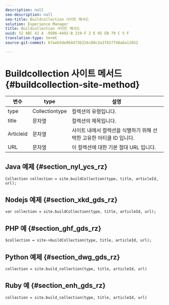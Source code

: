 ```yaml
---
description: null
seo-description: null
seo-title: Buildcollection 사이트 메서드
solution: Experience Manager
title: Buildcollection 사이트 메서드
uuid: 52 ABC 42 A -9506-4492-B 219-F 2 E 05 EB 79 C 5 F
translation-type: tm+mt
source-git-commit: 67aeb3de964473b326c88c3a3f81ff48a6a12652

---
```



# Buildcollection 사이트 메서드{#buildcollection-site-method}

| 변수 | type | 설명 |
|--- |--- |--- |
| type | Collectiontype | 컬렉션의 유형입니다. |
| title | 문자열 | 컬렉션의 제목입니다. |
| Articleid | 문자열 | 사이트 내에서 컬렉션을 식별하기 위해 선택한 고유한 아티클 ID 입니다. |
| URL | 문자열 | 이 컬렉션에 대한 기본 절대 URL 입니다. |

## Java 예제 {#section_nyl_ycs_rz}

```
Collection collection = site.buildCollection(type, title, articleId, url); 
```

## Nodejs 예제 {#section_xkd_gds_rz}

```
var collection = site.buildCollection(type, title, articleId, url); 
```

## PHP 예 {#section_ghf_gds_rz}

```
$collection = site->buildCollection(type, title, articleId, url); 
```

## Python 예제 {#section_dwg_gds_rz}

```
collection = site.build_collection(type, title, articleId, url) 
```

## Ruby 예 {#section_enh_gds_rz}

```
collection = site.build_collection(type, title, articleId, url) 
```
